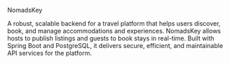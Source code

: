 NomadsKey

A robust, scalable backend for a travel platform that helps users discover, book, and manage accommodations and experiences. NomadsKey allows hosts to publish listings and guests to book stays in real-time. Built with Spring Boot and PostgreSQL, it delivers secure, efficient, and maintainable API services for the platform.
